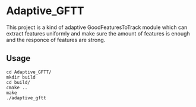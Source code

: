 # Adaptive_GFTT
This project is a kind of adaptive GoodFeaturesToTrack module which can extract features uniformly and make sure the amount of features is enough and the responce of features are strong. 
## Usage
```
cd Adaptive_GFTT/
mkdir build
cd build/
cmake ..
make
./adaptive_gftt
```
